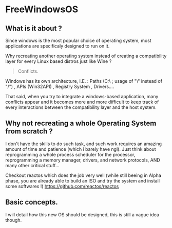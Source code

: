 # FreeWindowsOS
## What is it about ?
Since windows is the most popular choice of operating system, most applications are specificaly designed to run on it.

Why recreating another operating system instead of creating a compatibility layer for every Linux based distros just like Wine ?

> Conflicts.

Windows has its own architecture, I.E. :  Paths (C:\ ; usage of "\\" instead of "/") , APIs (Win32API) , Registry System , Drivers....

That said, when you try to integrate a windows-based application, many conflicts appear and it becomes more and more difficult to keep track of every interactions between the compatibility layer and the host system.

## Why not recreating a whole Operating System from scratch ?
I don't have the skills to do such task, and such work requires an amazing amount of time and patience (which i barely have ngl).
Just think about reprogramming a whole process scheduler for the processor, reprogramming a memory manager, drivers, and network protocols, AND many other critical stuff...

Checkout reactos which does the job very well (while still beeing in Alpha phase, you are already able to build an ISO and try the system and install some softwares !)
https://github.com/reactos/reactos


## Basic concepts.
I will detail how this new OS should be designed, this is still a vague idea though.
